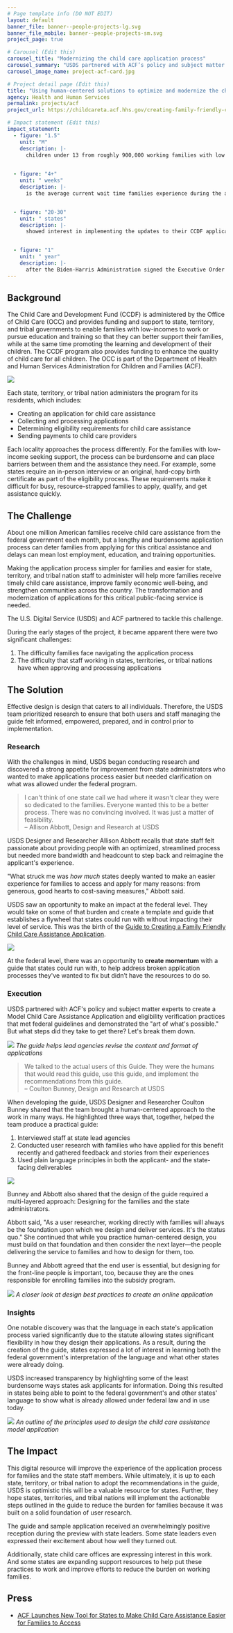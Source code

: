```yaml
---
# Page template info (DO NOT EDIT)
layout: default
banner_file: banner--people-projects-lg.svg
banner_file_mobile: banner--people-projects-sm.svg
project_page: true

# Carousel (Edit this)
carousel_title: "Modernizing the child care application process"
carousel_summary: "USDS partnered with ACF’s policy and subject matter experts to create a Model Child Care Assistance Application and eligibility verification practices that met federal guidelines and demonstrated the “art of what’s possible."
carousel_image_name: project-acf-card.jpg

# Project detail page (Edit this)
title: "Using human-centered solutions to optimize and modernize the child care application process"
agency: Health and Human Services
permalink: projects/acf
project_url: https://childcareta.acf.hhs.gov/creating-family-friendly-child-care-assistance-application

# Impact statement (Edit this)
impact_statement:
  - figure: "1.5"
    unit: "M"
    description: |-
      children under 13 from roughly 900,000 working families with low income are served by the Child Care and Development Fund (CCDF) each month [*Source*](https://www.acf.hhs.gov/occ/fact-sheet/characteristics-families-served-child-care-and-development-fund-ccdf-based)

      
  - figure: "4+"
    unit: " weeks"
    description: |-
      is the average current wait time families experience during the application process. The Guide to Creating a Family Friendly Child Care Assistance Application aims to reduce this waiting period *Source: USDS research*


  - figure: "20-30"
    unit: " states"
    description: |-
      showed interest in implementing the updates to their CCDF applications after presenting the guide at the State and Territory Administrators Meeting *Source: USDS research*


  - figure: "1"
    unit: " year"
    description: |-
      after the Biden-Harris Administration signed the Executive Order on Improving Customer Experience and Service Delivery for the American People, the Guide to Creating a Family Friendly Child Care Assistance Application was released [*Source*](https://www.whitehouse.gov/briefing-room/presidential-actions/2021/12/13/executive-order-on-transforming-federal-customer-experience-and-service-delivery-to-rebuild-trust-in-government/)
---
```


## Background

The Child Care and Development Fund (CCDF) is administered by the Office of Child Care (OCC) and provides funding and support to state, territory, and tribal governments to enable families with low-incomes to work or pursue education and training so that they can better support their families, while at the same time promoting the learning and development of their children. The CCDF program also provides funding to enhance the quality of child care for all children. The OCC is part of the Department of Health and Human Services Administration for Children and Families (ACF).


![](/images/project-acf-icons.jpg)


Each state, territory, or tribal nation administers the program for its residents, which includes:
- Creating an application for child care assistance
- Collecting and processing applications
- Determining eligibility requirements for child care assistance
- Sending payments to child care providers

Each locality approaches the process differently. For the families with low-income seeking support, the process can be burdensome and can place barriers between them and the assistance they need. For example, some states require an in-person interview or an original, hard-copy birth certificate as part of the eligibility process. These requirements make it difficult for busy, resource-strapped families to apply, qualify, and get assistance quickly.


## The Challenge

About one million American families receive child care assistance from the federal government each month, but a lengthy and burdensome application process can deter families from applying for this critical assistance and delays can mean lost employment, education, and training opportunities.

Making the application process simpler for families and easier for state, territory, and tribal nation staff to administer will help more families receive timely child care assistance, improve family economic well-being, and strengthen communities across the country. The transformation and modernization of applications for this critical public-facing service is needed.

The U.S. Digital Service (USDS) and ACF partnered to tackle this challenge.

During the early stages of the project, it became apparent there were two significant challenges: 
1.	The difficulty families face navigating the application process
2.	The difficulty that staff working in states, territories, or tribal nations have when approving and processing applications


## The Solution

Effective design is design that caters to all individuals. Therefore, the USDS team prioritized research to ensure that both users and staff managing the guide felt informed, empowered, prepared, and in control prior to implementation.


### Research

With the challenges in mind, USDS began conducting research and discovered a strong appetite for improvement from state administrators who wanted to make applications process easier but needed clarification on what was allowed under the federal program.

<blockquote class="pullquote" markdown="1">
I can't think of one state call we had where it wasn't clear they were so dedicated to the families. Everyone wanted this to be a better process. There was no convincing involved. It was just a matter of feasibility.
 <footer>– Allison Abbott, Design and Research at USDS</footer>
</blockquote>

USDS Designer and Researcher Allison Abbott recalls that state staff felt passionate about providing people with an optimized, streamlined process but needed more bandwidth and headcount to step back and reimagine the applicant's experience. 

"What struck me was *how much* states deeply wanted to make an easier experience for families to access and apply for many reasons: from generous, good hearts to cost-saving measures," Abbott said.

USDS saw an opportunity to make an impact at the federal level. They would take on some of that burden and create a template and guide that establishes a flywheel that states could run with without impacting their level of service. This was the birth of the [Guide to Creating a Family Friendly Child Care Assistance Application](https://childcareta.acf.hhs.gov/creating-family-friendly-child-care-assistance-application).


![](/images/project-acf-value-momentum.jpg)


At the federal level, there was an opportunity to **create momentum** with a guide that states could run with, to help address broken application processes they've wanted to fix but didn’t have the resources to do so.


### Execution

USDS partnered with ACF's policy and subject matter experts to create a Model Child Care Assistance Application and eligibility verification practices that met federal guidelines and demonstrated the "art of what's possible." But what steps did they take to get there? Let's break them down.

![](/images/project-acf-mockup.jpg)
*The guide helps lead agencies revise the content and format of applications*

<blockquote class="pullquote" markdown="1">
We talked to the actual users of this Guide. They were the humans that would read this guide, use this guide, and implement the recommendations from this guide.
 <footer>– Coulton Bunney, Design and Research at USDS</footer>
</blockquote>

When developing the guide, USDS Designer and Researcher Coulton Bunney shared that the team brought a human-centered approach to the work in many ways. He highlighted three ways that, together, helped the team produce a practical guide: 
1.	Interviewed staff at state lead agencies   
2.	Conducted user research with families who have applied for this benefit recently and gathered feedback and stories from their experiences  
3.	Used plain language principles in both the applicant- and the state-facing deliverables 


![](/images/project-acf-value-users.jpg)


Bunney and Abbott also shared that the design of the guide required a multi-layered approach: Designing for the families and the state administrators.

Abbott said, "As a user researcher, working directly with families will always be the foundation upon which we design and deliver services. It's the status quo." She continued that while you practice human-centered design, you must build on that foundation and then consider the next layer—the people delivering the service to families and how to design for them, too. 

Bunney and Abbott agreed that the end user is essential, but designing for the front-line people is important, too, because they are the ones responsible for enrolling families into the subsidy program.

![](/images/project-acf-mockup.jpg)
*A closer look at design best practices to create an online application*


### Insights

One notable discovery was that the language in each state's application process varied significantly due to the statute allowing states significant flexibility in how they design their applications. As a result, during the creation of the guide, states expressed a lot of interest in learning both the federal government's interpretation of the language and what other states were already doing. 

USDS increased transparency by highlighting some of the least burdensome ways states ask applicants for information. Doing this resulted in states being able to point to the federal government's and other states' language to show what is already allowed under federal law and in use today. 


![](/images/project-acf-mockup3.jpg)
*An outline of the principles used to design the child care assistance model application*


## The Impact

This digital resource will improve the experience of the application process for families and the state staff members. While ultimately, it is up to each state, territory, or tribal nation to adopt the recommendations in the guide, USDS is optimistic this will be a valuable resource for states. Further, they hope states, territories, and tribal nations will implement the actionable steps outlined in the guide to reduce the burden for families because it was built on a solid foundation of user research. 

The guide and sample application received an overwhelmingly positive reception during the preview with state leaders. Some state leaders even expressed their excitement about how well they turned out.

Additionally, state child care offices are expressing interest in this work. And some states are expanding support resources to help put these practices to work and improve efforts to reduce the burden on working families.


## Press

- [ACF Launches New Tool for States to Make Child Care Assistance Easier for Families to Access](https://www.acf.hhs.gov/media/press/2022/media/acf-launches-new-tool-states-make-child-care-assistance-easier-families)
